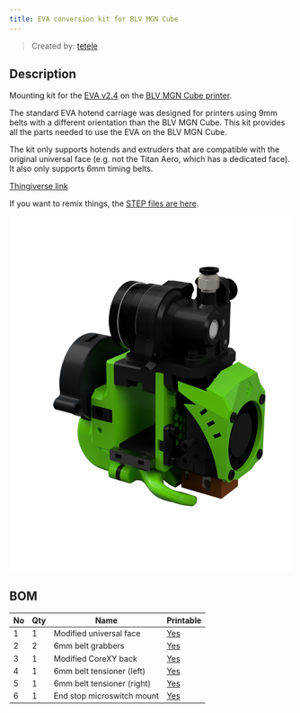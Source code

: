 ```yaml
---
title: EVA conversion kit for BLV MGN Cube
---
```


> Created by: [tetele](https://github.com/tetele)

## Description
Mounting kit for the [EVA v2.4](https://eva-3d.github.io/eva-main/) on the [BLV MGN Cube printer](https://www.blvprojects.com/blv-mgn-cube-3d-printer).

The standard EVA hotend carriage was designed for printers using 9mm belts with a different orientation than the BLV MGN Cube. This kit provides all the parts needed to use the EVA on the BLV MGN Cube.

The kit only supports hotends and extruders that are compatible with the original universal face (e.g. not the Titan Aero, which has a dedicated face). It also only supports 6mm timing belts.

[Thingiverse link](https://www.thingiverse.com/thing:4718073)

If you want to remix things, the [STEP files are here](assets/blv-mgn-cube.step).

![EVA BLV MGN Cube conversion kit](assets/blv-mgn-cube.png)

## BOM
| No | Qty | Name                                           | Printable |
| -- | --- | ---------------------------------------------- | --------- |
| 1  | 1   | Modified universal face                        | [Yes](stl/blv-ngm-cube-universal_face.stl) |
| 2  | 2   | 6mm belt grabbers                              | [Yes](stl/blv-mgn-cube-face_belt_grabber.stl) |
| 3  | 1   | Modified CoreXY back                           | [Yes](stl/blv-mgn-cube-back_corexy.stl) |
| 4  | 1   | 6mm belt tensioner (left)                      | [Yes](stl/blv-mgn-cube-tension_slider_6mm_left.stl) |
| 5  | 1   | 6mm belt tensioner (right)                     | [Yes](stl/blv-mgn-cube-tension_slider_6mm_right.stl) |
| 6  | 1   | End stop microswitch mount                     | [Yes](stl/blv-mgn-cube-end_stop_mount.stl) |




